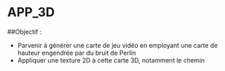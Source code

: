 # APP_3D

##Objectif : 
- Parvenir à générer une carte de jeu vidéo en employant une carte de hauteur engendrée par du bruit de Perlin 
- Appliquer une texture 2D à cette carte 3D, notamment le chemin
